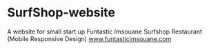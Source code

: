 # SurfShop-website
A website for small start up  Funtastic Imsouane Surfshop Restaurant (Mobile Responsive Design)
www.funtasticimsouane.com
